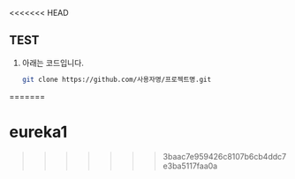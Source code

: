<<<<<<< HEAD
## TEST

1. 아래는 코드입니다.
   ```bash
   git clone https://github.com/사용자명/프로젝트명.git
   ```
=======
# eureka1
>>>>>>> 3baac7e959426c8107b6cb4ddc7e3ba5117faa0a
